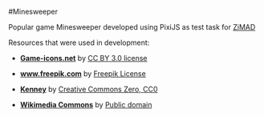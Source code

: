 #Minesweeper

Popular game Minesweeper developed using PixiJS as test task for <a href="http://zimad.com/">ZiMAD</a>

Resources that were used in development:

* <b><a href="https://game-icons.net">Game-icons.net</a></b> by <a href="http://creativecommons.org/licenses/by/3.0/">CC BY 3.0 license</a>

* <b><a href="https://www.kenney.nl">www.freepik.com</a></b> by <a href="https://www.freepikcompany.com/legal#nav-freepik">Freepik License</a>

* <b><a href="https://www.freepik.com/free-photos-vectors/line">Kenney</a></b> by <a href="http://creativecommons.org/publicdomain/zero/1.0/">Creative Commons Zero, CC0</a>

* <b><a href="https://commons.wikimedia.org/wiki/Main_Page">Wikimedia Commons</a></b> by <a href="https://en.wikipedia.org/wiki/Public_domain">Public domain</a>